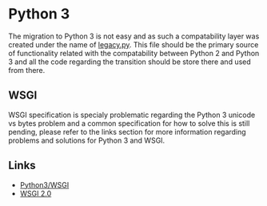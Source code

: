 # Python 3

The migration to Python 3 is not easy and as such a compatability layer was created under the name of
[legacy.py](src/netius/base/legacy.py). This file should be the primary source of functionality related
with the compatability between Python 2 and Python 3 and all the code regarding the transition should
be store there and used from there.

## WSGI

WSGI specification is specialy problematic regarding the Python 3 unicode vs bytes problem and a common
specification for how to solve this is still pending, please refer to the links section for more information
regarding problems and solutions for Python 3 and WSGI.

## Links

* [Python3/WSGI](http://wsgi.readthedocs.org/en/latest/python3.html)
* [WSGI 2.0](http://wsgi.readthedocs.org/en/latest/proposals-2.0.html)
